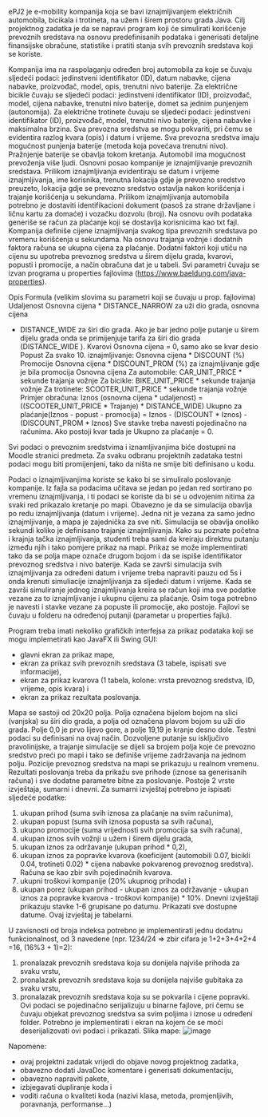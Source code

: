 ePJ2 je e-mobility kompanija koja se bavi iznajmljivanjem električnih automobila, bicikala i
trotineta, na užem i širem prostoru grada Java. Cilj projektnog zadatka je da se napravi
program koji će simulirati korišćenje prevoznih sredstava na osnovu predefinisanih podataka i
generisati detaljne finansijske obračune, statistike i pratiti stanja svih prevoznih sredstava koji
se koriste.

Kompanija ima na raspolaganju određen broj automobila za koje se čuvaju sljedeći podaci:
jedinstveni identifikator (ID), datum nabavke, cijena nabavke, proizvođač, model, opis, trenutni
nivo baterije. Za električne bicikle čuvaju se sljedeći podaci: jedinstveni identifikator (ID),
proizvođač, model, cijena nabavke, trenutni nivo baterije, domet sa jednim punjenjem
(autonomija). Za električne trotinete čuvaju se sljedeći podaci: jedinstveni identifikator (ID),
proizvođač, model, trenutni nivo baterije, cijena nabavke i maksimalna brzina. Sva prevozna
sredstva se mogu pokvariti, pri čemu se evidentira razlog kvara (opis) i datum i vrijeme. Sva
prevozna sredstva imaju mogućnost punjenja baterije (metoda koja povećava trenutni nivo).
Pražnjenje baterije se obavlja tokom kretanja. Automobil ima mogućnost prevoženja više ljudi.
Osnovni posao kompanije je iznajmljivanje prevoznih sredstava. Prilikom iznajmljivanja
evidentiraju se datum i vrijeme iznajmljivanja, ime korisnika, trenutna lokacija gdje je prevozno
sredstvo preuzeto, lokacija gdje se prevozno sredstvo ostavlja nakon korišćenja i trajanje
korišćenja u sekundama. Prilikom iznajmljivanja automobila potrebno je dostaviti identifikacioni
dokument (pasoš za strane državljane i ličnu kartu za domaće) i vozačku dozvolu (broj). Na
osnovu ovih podataka generiše se račun za plaćanje koji se dostavlja korisnicima kao txt fajl.
Kompanija definiše cijene iznajmljivanja svakog tipa prevoznih sredstava po vremenu
korišćenja u sekundama. Na osnovu trajanja vožnje i dodatnih faktora računa se ukupna
cijena za plaćanje. Dodatni faktori koji utiču na cijenu su upotreba prevoznog sredstva u širem
dijelu grada, kvarovi, popusti i promocije, a način obračuna dat je u tabeli. Svi parametri čuvaju
se izvan programa u properties fajlovima (https://www.baeldung.com/java-properties).

Opis Formula (velikim slovima su parametri koji se čuvaju u prop. fajlovima)
Udaljenost Osnovna cijena * DISTANCE_NARROW za uži dio grada, osnovna cijena
* DISTANCE_WIDE za širi dio grada.
Ako je bar jedno polje putanje u širem dijelu grada onda se primijenjuje
tarifa za širi dio grada (DISTANCE_WIDE ).
Kvarovi Osnovna cijena = 0, samo ako se kvar desio
Popust Za svako 10. iznajmljivanje: Osnovna cijena * DISCOUNT (%)
Promocije Osnovna cijena * DISCOUNT_PROM (%) za iznajmljivanje gdje je bila
promocija
Osnovna cijena Za automobile: CAR_UNIT_PRICE * sekunde trajanja vožnje
Za bicikle: BIKE_UNIT_PRICE * sekunde trajanja vožnje
Za trotinete: SCOOTER_UNIT_PRICE * sekunde trajanja vožnje
Primjer obračuna:
Iznos (osnovna cijena * udaljenost) = ((SCOOTER_UNIT_PRICE * Trajanje) *
DISTANCE_WIDE)
Ukupno za plaćanje(Iznos - popust - promocija) = Iznos - (DISCOUNT * Iznos) -
(DISCOUNT_PROM * Iznos)
Sve stavke treba navesti pojedinačno na računima. Ako postoji kvar tada je Ukupno za
plaćanje = 0.

Svi podaci o prevoznim sredstvima i iznamljivanjima biće dostupni na Moodle stranici
predmeta. Za svaku odbranu projektnih zadataka testni podaci mogu biti promijenjeni, tako da
ništa ne smije biti definisano u kodu.

Podaci o iznajmljivanjima koriste se kako bi se simuliralo poslovanje kompanije. Iz fajla sa
podacima učitava se jedan po jedan red sortirano po vremenu iznajmljivanja, i ti podaci se
koriste da bi se u odvojenim nitima za svaki red prikazalo kretanje po mapi. Obavezno je da se
simulacija obavlja po redu iznajmljivanja (datum i vrijeme). Jedna nit je vezana za samo jedno
iznajmljivanje, a mapa je zajednička za sve niti. Simulacija se obavlja onoliko sekundi koliko je
definisano trajanje iznajmljivanja. Kako su poznate početna i krajnja tačka iznajmljivanja,
studenti treba sami da kreiraju direktnu putanju između njih i tako pomjere prikaz na mapi.
Prikaz se može implementirati tako da se polja mape označe drugom bojom i da se ispiše
identifikator prevoznog sredstva i nivo baterije. Kada se završi simulacija svih iznajmljivanja za
određeni datum i vrijeme treba napraviti pauzu od 5s i onda krenuti simuliacije iznajmljivanja
za sljedeći datum i vrijeme. Kada se završi simuliranje jednog iznajmljivanja kreira se račun
koji ima sve podatke vezane za to iznajmljivanje i ukupnu cijenu za plaćanje. Osim toga
potrebno je navesti i stavke vezane za popuste ili promocije, ako postoje. Fajlovi se čuvaju u
folderu na određenoj putanji (parametar u properties fajlu).

Program treba imati nekoliko grafičkih interfejsa za prikaz podataka koji se mogu implemetirati
kao JavaFX ili Swing GUI:
- glavni ekran za prikaz mape,
- ekran za prikaz svih prevoznih sredstava (3 tabele, ispisati sve informacije),
- ekran za prikaz kvarova (1 tabela, kolone: vrsta prevoznog sredstva, ID, vrijeme, opis
kvara) i
- ekran za prikaz rezultata poslovanja.
  
Mapa se sastoji od 20x20 polja. Polja označena bijelom bojom na slici (vanjska) su širi dio
grada, a polja od označena plavom bojom su uži dio grada. Polje 0,0 je prvo lijevo gore, a
polje 19,19 je kranje desno dole. Testni podaci su definisani na ovaj način. Dozvoljene putanje
su isključivo pravolinijske, a trajanje simulacije se dijeli sa brojem polja koje će prevozno
sredstvo preći po mapi i tako se definiše vrijeme zadržavanja na jednom polju. Pozicije
prevoznog sredstva na mapi se prikazuju u realnom vremenu.
Rezultati poslovanja treba da prikažu sve prihode (iznose sa generisanih računa) i sve
dodatne parametre bitne za poslovanje. Postoje 2 vrste izvještaja, sumarni i dnevni. Za
sumarni izvještaj potrebno je ispisati sljedeće podatke:
1. ukupan prihod (suma svih iznosa za plaćanje na svim računima),
2. ukupan popust (suma svih iznosa popusta sa svih računa),
3. ukupno promocije (suma vrijednosti svih promocija sa svih računa),
4. ukupan iznos svih vožnji u užem i širem dijelu grada,
5. ukupan iznos za održavanje (ukupan prihod * 0,2),
6. ukupan iznos za popravke kvarova (koeficijent (automobili 0.07, bicikli 0.04, trotineti
0.02) * cijena nabavke pokvarenog prevoznog sredstva). Računa se kao zbir svih
pojedinačnih kvarova.
7. ukupni troškovi kompanije (20% ukupnog prihoda) i
8. ukupan porez (ukupan prihod - ukupan iznos za održavanje - ukupan iznos za
popravke kvarova - troškovi kompanije) * 10%.
Dnevni izvještaji prikazuju stavke 1-6 grupisane po datumu. Prikazati sve dostupne datume.
Ovaj izvještaj je tabelarni.

U zavisnosti od broja indeksa potrebno je implementirati jednu dodatnu funkcionalnost, od 3
navedene (npr. 1234/24 => zbir cifara je 1+2+3+4+2+4 =16, (16%3 + 1)=2):
1. pronalazak prevoznih sredstava koja su donijela najviše prihoda za svaku vrstu,
2. pronalazak prevoznih sredstava koja su donijela najviše gubitaka za svaku vrstu,
3. pronalazak prevoznih sredstava koja su se pokvarila i cijene popravki.
Ovi podaci se pojedinačno serijalizuju u binarne fajlove, pri čemu se čuvaju objekat prevoznog
sredstva sa svim poljima i iznose u određeni folder. Potrebno je implementirati i ekran na
kojem će se moći deserijalizovati ovi podaci i prikazati.
Slika mape:
![image](https://github.com/user-attachments/assets/ff0b5ca7-a9a0-48fe-a0bb-9b94e3a1d195)

Napomene:
- ovaj projektni zadatak vrijedi do objave novog projektnog zadatka,
- obavezno dodati JavaDoc komentare i generisati dokumentaciju,
- obavezno napraviti pakete,
- izbjegavati dupliranje koda i
- voditi računa o kvaliteti koda (nazivi klasa, metoda, promjenljivih, poravnanja,
performanse…)
